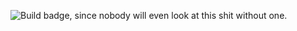 ![Build badge, since nobody will even look at this shit without one.](https://travis-ci.org/chainfailure/bitpay-rates-api.svg?branch=master)
